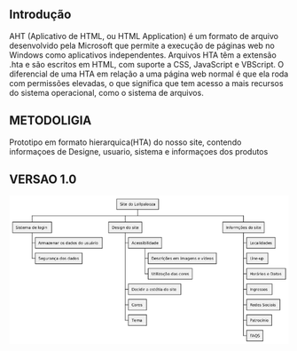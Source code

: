 

## Introdução
<p> AHT (Aplicativo de HTML, ou HTML Application) é um formato de arquivo desenvolvido pela Microsoft que permite a execução de páginas web no Windows como aplicativos independentes. Arquivos HTA têm a extensão .hta e são escritos em HTML, com suporte a CSS, JavaScript e VBScript. O diferencial de uma HTA em relação a uma página web normal é que ela roda com permissões elevadas, o que significa que tem acesso a mais recursos do sistema operacional, como o sistema de arquivos.</p>

## METODOLIGIA
<p> Prototipo em formato hierarquica(HTA) do nosso site, contendo informaçoes de Designe, usuario, sistema e informaçoes dos produtos<p>

## VERSAO 1.0


[![AHT](../assets/AHT/AHT-Hierarquia.png)](../assets/AHT/AHT-Hierarquia.png)
 
